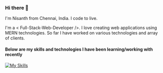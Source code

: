 ### Hi there 👋

I'm Nisanth from Chennai, India.
I code to live.

I'm a < Full-Stack-Web-Developer />. I love creating web applications using MERN technologies. So far I have worked on various technologies and array of clients.

#### Below are my skills and technologies I have been learning/working with recently
[![My Skills](https://skillicons.dev/icons?i=react,nextjs,nodejs,express,mongodb,mysql,redux,firebase,js,html,css,tailwind,sass,cs,git,vite,vscode,netlify,heroku,vercel&perline=10)](https://skillicons.dev)
